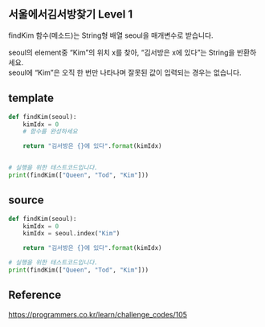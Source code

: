## 서울에서김서방찾기 Level 1

findKim 함수(메소드)는 String형 배열 seoul을 매개변수로 받습니다.  

seoul의 element중 “Kim”의 위치 x를 찾아, “김서방은 x에 있다”는 String을 반환하세요.  
seoul에 “Kim”은 오직 한 번만 나타나며 잘못된 값이 입력되는 경우는 없습니다.  
 

## template
```python
def findKim(seoul):
    kimIdx = 0
    # 함수를 완성하세요

    return "김서방은 {}에 있다".format(kimIdx)


# 실행을 위한 테스트코드입니다.
print(findKim(["Queen", "Tod", "Kim"]))
```

## source
```python
def findKim(seoul):
    kimIdx = 0
    kimIdx = seoul.index("Kim")

    return "김서방은 {}에 있다".format(kimIdx)

# 실행을 위한 테스트코드입니다.
print(findKim(["Queen", "Tod", "Kim"]))
```

## Reference
https://programmers.co.kr/learn/challenge_codes/105
